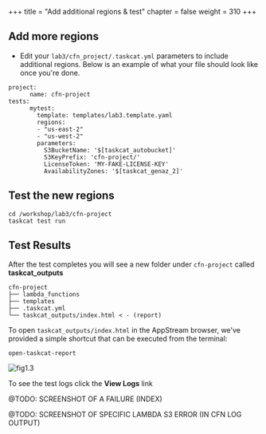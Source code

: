 +++
title = "Add additional regions & test"
chapter = false
weight = 310
+++

## Add more regions

* Edit your `lab3/cfn_project/.taskcat.yml` parameters to include additional regions. 
Below is an example of what your file should look like once you're done.

```
project:
      name: cfn-project
tests:
      mytest:
        template: templates/lab3.template.yaml
        regions:
        - "us-east-2"
        - "us-west-2"
        parameters:
          S3BucketName: '$[taskcat_autobucket]'
          S3KeyPrefix: 'cfn-project/'
          LicenseToken: 'MY-FAKE-LICENSE-KEY'
          AvailabilityZones: '$[taskcat_genaz_2]'

```

## Test the new regions

```
cd /workshop/lab3/cfn-project
taskcat test run
```

## Test Results

After the test completes you will see a new folder under `cfn-project` called **taskcat_outputs**
```
cfn-project
├── lambda_functions
├── templates
├── .taskcat.yml
└── taskcat_outputs/index.html < - (report)

```

To open `taskcat_outputs/index.html` in the AppStream browser, we've provided a simple 
shortcut that can be executed from the terminal:

```
open-taskcat-report
```

![fig1.3](/images/fig_lab1.3.png)

To see the test logs click the **View Logs** link


@TODO: SCREENSHOT OF A FAILURE (INDEX)


@TODO: SCREENSHOT OF SPECIFIC LAMBDA S3 ERROR (IN CFN LOG OUTPUT)
